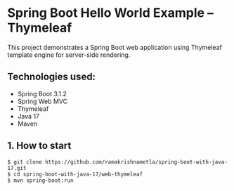 # Spring Boot Hello World Example – Thymeleaf

This project demonstrates a Spring Boot web application using Thymeleaf template engine for server-side rendering.

## Technologies used:
* Spring Boot 3.1.2
* Spring Web MVC
* Thymeleaf
* Java 17
* Maven


## 1. How to start
```
$ git clone https://github.com/ramakrishnametla/spring-boot-with-java-17.git
$ cd spring-boot-with-java-17/web-thymeleaf
$ mvn spring-boot:run

```
